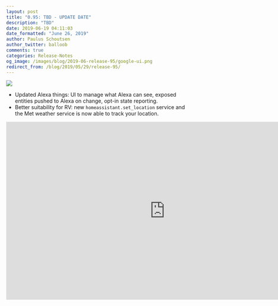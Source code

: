 ```yaml
---
layout: post
title: "0.95: TBD - UPDATE DATE"
description: "TBD"
date: 2019-06-19 04:11:03
date_formatted: "June 26, 2019"
author: Paulus Schoutsen
author_twitter: balloob
comments: true
categories: Release-Notes
og_image: /images/blog/2019-06-release-95/google-ui.png
redirect_from: /blog/2019/05/29/release-95/
---
```


<a href='/components/#version/0.95'><img src='/images/blog/2019-06-release-95/components.png' style='border: 0;box-shadow: none;'></a>

- Updated Alexa things: UI to manage what Alexa can see, exposed entities pushed to Alexa on change, opt-in state reporting.
- Better suitability for RV: new `homeassistant.set_location` service and the Met weather service is now able to track your location.

<div class="videoWrapper">
  <iframe width="853" height="480" src="https://www.youtube-nocookie.com/embed/8NfDr5lBcmQ" frameborder="0" allow="autoplay; encrypted-media" allowfullscreen></iframe>
</div>
